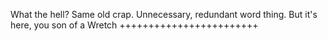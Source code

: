 What the hell? Same old crap. Unnecessary, redundant word thing. But it's here, you son of a Wretch ++++++++++++++++++++++++
